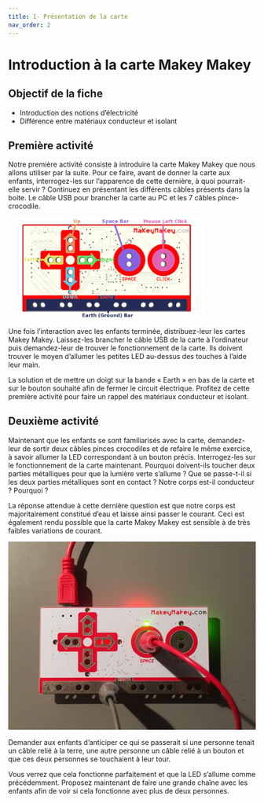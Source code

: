 ```yaml
---
title: 1- Présentation de la carte
nav_order: 2
---
```


# Introduction à la carte Makey Makey

## Objectif de la fiche

* Introduction des notions d’électricité
* Différence entre matériaux conducteur et isolant

## Première activité

Notre première activité consiste à introduire la carte Makey Makey que nous allons utiliser par la suite. Pour ce faire, avant de donner la carte aux enfants, interrogez-les sur l’apparence de cette dernière, à quoi pourrait-elle servir ? Continuez en présentant les différents câbles présents dans la boite. Le câble USB pour brancher la carte au PC et les 7 câbles pince-crocodile.

<img src="https://github.com/serresebastien/Makey-Makey/blob/master/img/presentation-de-la-carte/01.png?raw=true" width="400px">

Une fois l’interaction avec les enfants terminée, distribuez-leur les cartes Makey Makey. Laissez-les brancher le câble USB de la carte à l’ordinateur puis demandez-leur de trouver le fonctionnement de la carte. Ils doivent trouver le moyen d’allumer les petites LED au-dessus des touches à l’aide leur main.

La solution et de mettre un doigt sur la bande « Earth » en bas de la carte et sur le bouton souhaité afin de fermer le circuit électrique. Profitez de cette première activité pour faire un rappel des matériaux conducteur et isolant.

## Deuxième activité

Maintenant que les enfants se sont familiarisés avec la carte, demandez-leur de sortir deux câbles pinces crocodiles et de refaire le même exercice, à savoir allumer la LED correspondant à un bouton précis. Interrogez-les sur le fonctionnement de la carte maintenant. Pourquoi doivent-ils toucher deux parties métalliques pour que la lumière verte s’allume ? Que se passe-t-il si les deux parties métalliques sont en contact ? Notre corps est-il conducteur ? Pourquoi ?

La réponse attendue à cette dernière question est que notre corps est majoritairement constitué d’eau et laisse ainsi passer le courant. Ceci est également rendu possible que la carte Makey Makey est sensible à de très faibles variations de courant.

<img src="https://github.com/serresebastien/Makey-Makey/blob/master/img/presentation-de-la-carte/02.png?raw=true">

Demander aux enfants d’anticiper ce qui se passerait si une personne tenait un câble relié à la terre, une autre personne un câble relié à un bouton et que ces deux personnes se touchaient à leur tour.

Vous verrez que cela fonctionne parfaitement et que la LED s’allume comme précédemment. Proposez maintenant de faire une grande chaîne avec les enfants afin de voir si cela fonctionne avec plus de deux personnes.
